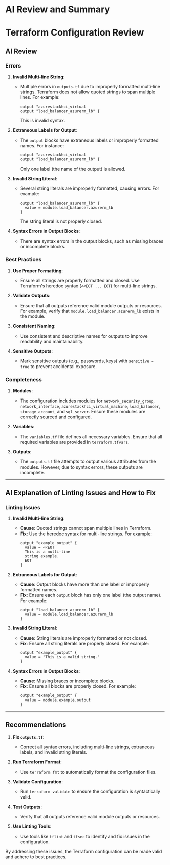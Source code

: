 # AI Review and Summary

# Terraform Configuration Review

## AI Review

### Errors
1. **Invalid Multi-line String**:
   - Multiple errors in `outputs.tf` due to improperly formatted multi-line strings. Terraform does not allow quoted strings to span multiple lines. For example:
     ```hcl
     output "azurestackhci_virtual
     output "load_balancer_azurerm_lb" {
     ```
     This is invalid syntax.

2. **Extraneous Labels for Output**:
   - The `output` blocks have extraneous labels or improperly formatted names. For instance:
     ```hcl
     output "azurestackhci_virtual
     output "load_balancer_azurerm_lb" {
     ```
     Only one label (the name of the output) is allowed.

3. **Invalid String Literal**:
   - Several string literals are improperly formatted, causing errors. For example:
     ```hcl
     output "load_balancer_azurerm_lb" {
       value = module.load_balancer.azurerm_lb
     }
     ```
     The string literal is not properly closed.

4. **Syntax Errors in Output Blocks**:
   - There are syntax errors in the output blocks, such as missing braces or incomplete blocks.

### Best Practices
1. **Use Proper Formatting**:
   - Ensure all strings are properly formatted and closed. Use Terraform's heredoc syntax (`<<EOT ... EOT`) for multi-line strings.

2. **Validate Outputs**:
   - Ensure that all outputs reference valid module outputs or resources. For example, verify that `module.load_balancer.azurerm_lb` exists in the module.

3. **Consistent Naming**:
   - Use consistent and descriptive names for outputs to improve readability and maintainability.

4. **Sensitive Outputs**:
   - Mark sensitive outputs (e.g., passwords, keys) with `sensitive = true` to prevent accidental exposure.

### Completeness
1. **Modules**:
   - The configuration includes modules for `network_security_group`, `network_interface`, `azurestackhci_virtual_machine`, `load_balancer`, `storage_account`, and `sql_server`. Ensure these modules are correctly sourced and configured.

2. **Variables**:
   - The `variables.tf` file defines all necessary variables. Ensure that all required variables are provided in `terraform.tfvars`.

3. **Outputs**:
   - The `outputs.tf` file attempts to output various attributes from the modules. However, due to syntax errors, these outputs are incomplete.

---

## AI Explanation of Linting Issues and How to Fix

### Linting Issues
1. **Invalid Multi-line String**:
   - **Cause**: Quoted strings cannot span multiple lines in Terraform.
   - **Fix**: Use the heredoc syntax for multi-line strings. For example:
     ```hcl
     output "example_output" {
       value = <<EOT
       This is a multi-line
       string example.
       EOT
     }
     ```

2. **Extraneous Labels for Output**:
   - **Cause**: Output blocks have more than one label or improperly formatted names.
   - **Fix**: Ensure each `output` block has only one label (the output name). For example:
     ```hcl
     output "load_balancer_azurerm_lb" {
       value = module.load_balancer.azurerm_lb
     }
     ```

3. **Invalid String Literal**:
   - **Cause**: String literals are improperly formatted or not closed.
   - **Fix**: Ensure all string literals are properly closed. For example:
     ```hcl
     output "example_output" {
       value = "This is a valid string."
     }
     ```

4. **Syntax Errors in Output Blocks**:
   - **Cause**: Missing braces or incomplete blocks.
   - **Fix**: Ensure all blocks are properly closed. For example:
     ```hcl
     output "example_output" {
       value = module.example.output
     }
     ```

---

## Recommendations
1. **Fix `outputs.tf`**:
   - Correct all syntax errors, including multi-line strings, extraneous labels, and invalid string literals.

2. **Run Terraform Format**:
   - Use `terraform fmt` to automatically format the configuration files.

3. **Validate Configuration**:
   - Run `terraform validate` to ensure the configuration is syntactically valid.

4. **Test Outputs**:
   - Verify that all outputs reference valid module outputs or resources.

5. **Use Linting Tools**:
   - Use tools like `tflint` and `tfsec` to identify and fix issues in the configuration.

By addressing these issues, the Terraform configuration can be made valid and adhere to best practices.
